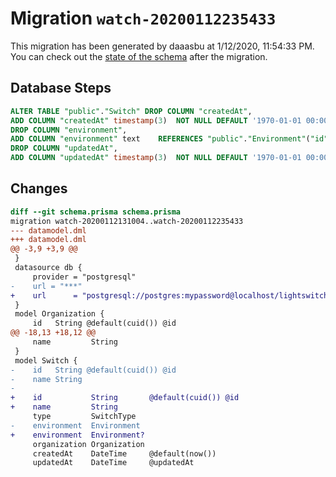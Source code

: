 # Migration `watch-20200112235433`

This migration has been generated by daaasbu at 1/12/2020, 11:54:33 PM.
You can check out the [state of the schema](./schema.prisma) after the migration.

## Database Steps

```sql
ALTER TABLE "public"."Switch" DROP COLUMN "createdAt",
ADD COLUMN "createdAt" timestamp(3)  NOT NULL DEFAULT '1970-01-01 00:00:00' ,
DROP COLUMN "environment",
ADD COLUMN "environment" text    REFERENCES "public"."Environment"("id") ON DELETE SET NULL,
DROP COLUMN "updatedAt",
ADD COLUMN "updatedAt" timestamp(3)  NOT NULL DEFAULT '1970-01-01 00:00:00' ;
```

## Changes

```diff
diff --git schema.prisma schema.prisma
migration watch-20200112131004..watch-20200112235433
--- datamodel.dml
+++ datamodel.dml
@@ -3,9 +3,9 @@
 }
 datasource db {
     provider = "postgresql"
-    url = "***"
+    url      = "postgresql://postgres:mypassword@localhost/lightswitch?sslmode=prefer"
 }
 model Organization {
     id   String @default(cuid()) @id
@@ -18,13 +18,12 @@
     name         String
 }
 model Switch {
-    id   String @default(cuid()) @id
-    name String
-
+    id           String       @default(cuid()) @id
+    name         String
     type         SwitchType
-    environment  Environment
+    environment  Environment?
     organization Organization
     createdAt    DateTime     @default(now())
     updatedAt    DateTime     @updatedAt
```


